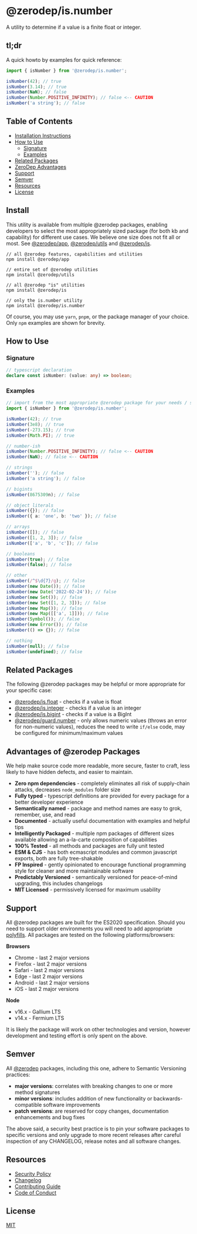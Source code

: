 # @zerodep/is.number

A utility to determine if a value is a finite float or integer.

## tl;dr

A quick howto by examples for quick reference:

```typescript
import { isNumber } from '@zerodep/is.number';

isNumber(42); // true
isNumber(3.14); // true
isNumber(NaN); // false
isNumber(Number.POSITIVE_INFINITY); // false <-- CAUTION
isNumber('a string'); // false
```

## Table of Contents

- [Installation Instructions](#install)
- [How to Use](#how-to-use)
  - [Signature](#signature)
  - [Examples](#examples)
- [Related Packages](#related-packages)
- [ZeroDep Advantages](#advantages-of-zerodep-packages)
- [Support](#support)
- [Semver](#semver)
- [Resources](#resources)
- [License](#license)

## Install

This utility is available from multiple @zerodep packages, enabling developers to select the most appropriately sized package (for both kb and capability) for different use cases. We believe one size does not fit all or most. See [@zerodep/app](https://www.npmjs.com/package/@zerodep/app), [@zerodep/utils](https://www.npmjs.com/package/@zerodep/utils) and [@zerodep/is](https://www.npmjs.com/package/@zerodep/is).

```
// all @zerodep features, capabilities and utilities
npm install @zerodep/app

// entire set of @zerodep utilities
npm install @zerodep/utils

// all @zerodep "is" utilities
npm install @zerodep/is

// only the is.number utility
npm install @zerodep/is.number
```

Of course, you may use `yarn`, `pnpm`, or the package manager of your choice. Only `npm` examples are shown for brevity.

## How to Use

### Signature

```typescript
// typescript declaration
declare const isNumber: (value: any) => boolean;
```

### Examples

```typescript
// import from the most appropriate @zerodep package for your needs / specific use case (see the Install section above)
import { isNumber } from '@zerodep/is.number';

isNumber(42); // true
isNumber(3e8); // true
isNumber(-273.15); // true
isNumber(Math.PI); // true

// number-ish
isNumber(Number.POSITIVE_INFINITY); // false <-- CAUTION
isNumber(NaN); // false <-- CAUTION

// strings
isNumber(''); // false
isNumber('a string'); // false

// bigints
isNumber(8675309n); // false

// object literals
isNumber({}); // false
isNumber({ a: 'one', b: 'two' }); // false

// arrays
isNumber([]); // false
isNumber([1, 2, 3]); // false
isNumber(['a', 'b', 'c']); // false

// booleans
isNumber(true); // false
isNumber(false); // false

// other
isNumber(/^$\d{7}/g); // false
isNumber(new Date()); // false
isNumber(new Date('2022-02-24')); // false
isNumber(new Set()); // false
isNumber(new Set([1, 2, 3])); // false
isNumber(new Map()); // false
isNumber(new Map([['a', 1]])); // false
isNumber(Symbol()); // false
isNumber(new Error()); // false
isNumber(() => {}); // false

// nothing
isNumber(null); // false
isNumber(undefined); // false
```

## Related Packages

The following @zerodep packages may be helpful or more appropriate for your specific case:

- [@zerodep/is.float](https://www.npmjs.com/package/@zerodep/is.float) - checks if a value is float
- [@zerodep/is.integer](https://www.npmjs.com/package/@zerodep/is.integer) - checks if a value is an integer
- [@zerodep/is.bigint](https://www.npmjs.com/package/@zerodep/is.bigint) - checks if a value is a BigInt
- [@zerodep/guard.number](https://www.npmjs.com/package/@zerodep/guard.number) - only allows numeric values (throws an error for non-numeric values), reduces the need to write `if/else` code, may be configured for minimum/maximum values

## Advantages of @zerodep Packages

We help make source code more readable, more secure, faster to craft, less likely to have hidden defects, and easier to maintain.

- **Zero npm dependencies** - completely eliminates all risk of supply-chain attacks, decreases `node_modules` folder size
- **Fully typed** - typescript definitions are provided for every package for a better developer experience
- **Semantically named** - package and method names are easy to grok, remember, use, and read
- **Documented** - actually useful documentation with examples and helpful tips
- **Intelligently Packaged** - multiple npm packages of different sizes available allowing an a-la-carte composition of capabilities
- **100% Tested** - all methods and packages are fully unit tested
- **ESM & CJS** - has both ecmascript modules and common javascript exports, both are fully tree-shakable
- **FP Inspired** - gently opinionated to encourage functional programming style for cleaner and more maintainable software
- **Predictably Versioned** - semantically versioned for peace-of-mind upgrading, this includes changelogs
- **MIT Licensed** - permissively licensed for maximum usability

## Support

All @zerodep packages are built for the ES2020 specification. Should you need to support older environments you will need to add appropriate [polyfills](https://developer.mozilla.org/en-US/docs/Glossary/Polyfill). All packages are tested on the following platforms/browsers:

**Browsers**

- Chrome - last 2 major versions
- Firefox - last 2 major versions
- Safari - last 2 major versions
- Edge - last 2 major versions
- Android - last 2 major versions
- iOS - last 2 major versions

**Node**

- v16.x - Gallium LTS
- v14.x - Fermium LTS

It is likely the package will work on other technologies and version, however development and testing effort is only spent on the above.

## Semver

All [@zerodep](https://github.com/cdepage/zerodep) packages, including this one, adhere to Semantic Versioning practices:

- **major versions**: correlates with breaking changes to one or more method signatures
- **minor versions**: includes addition of new functionality or backwards-compatible software improvements
- **patch versions**: are reserved for copy changes, documentation enhancements and bug fixes

The above said, a security best practice is to pin your software packages to specific versions and only upgrade to more recent releases after careful inspection of any CHANGELOG, release notes and all software changes.

## Resources

- [Security Policy](https://github.com/cdepage/zerodep/blob/main/SECURITY.md)
- [Changelog](https://github.com/cdepage/zerodep/blob/main/packages/is/is.number/CHANGELOG.md)
- [Contributing Guide](https://github.com/cdepage/zerodep/blob/main/CONTRIBUTING.md)
- [Code of Conduct](https://github.com/cdepage/zerodep/blob/main/CODE_OF_CONDUCT.md)

## License

[MIT](https://github.com/cdepage/zerodep/blob/main/LICENSE)
